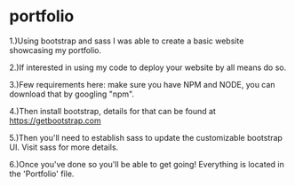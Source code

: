 # portfolio
1.)Using bootstrap and sass I was able to create a basic website showcasing my portfolio.

2.)If interested in using my code to deploy your website by all means do so.

3.)Few requirements here: make sure you have NPM and NODE, you can download that by googling "npm".

4.)Then install bootstrap, details for that can be found at https://getbootstrap.com

5.)Then you'll need to establish sass to update the customizable bootstrap UI. Visit sass for more details.

6.)Once you've done so you'll be able to get going!
Everything is located in the 'Portfolio' file.
